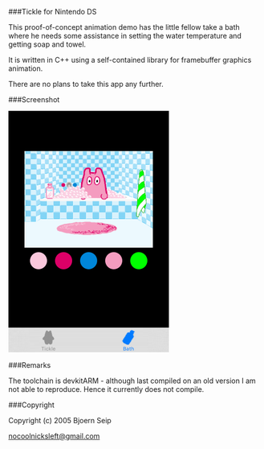 
###Tickle for Nintendo DS

This proof-of-concept animation demo has the little fellow take a bath where he needs some assistance in setting the water temperature and getting soap and towel.

It is written in C++ using a self-contained library for framebuffer graphics animation. 

There are no plans to take this app any further.

###Screenshot


![alt tag](https://raw.githubusercontent.com/nocoolnicksleft/Tickle-iOS/master/Screenshots/screenshot-5.png)


###Remarks

The toolchain is devkitARM - although last compiled on an old version I am not able to reproduce. Hence it currently does not compile.

###Copyright

Copyright (c) 2005 Bjoern Seip

nocoolnicksleft@gmail.com
